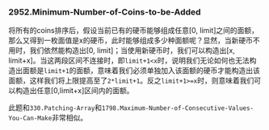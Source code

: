 ### 2952.Minimum-Number-of-Coins-to-be-Added

将所有的coins排序后，假设当前已有的硬币能够组成任意[0, limit]之间的面额，那么又得到一枚面值是x的硬币，此时能够组成多少种面额呢？显然，当新硬币不用时，我们依然能构造出[0, limit]；当使用新硬币时，我们可以构造出[x, limit+x]。当这两段区间不连接时，即`limit+1<x`时，说明我们无论如何也无法构造出面额是`limit+1`的面额，意味着我们必须单独加入该面额的硬币才能构造出该面额，这样我们将上限提高至了`2*limit+1`。反之`limit+1>=x`时，则意味着我们可以构造出任意[0,limit+x]区间内的面额。

此题和`330.Patching-Array`和`1798.Maximum-Number-of-Consecutive-Values-You-Can-Make`非常相似。
